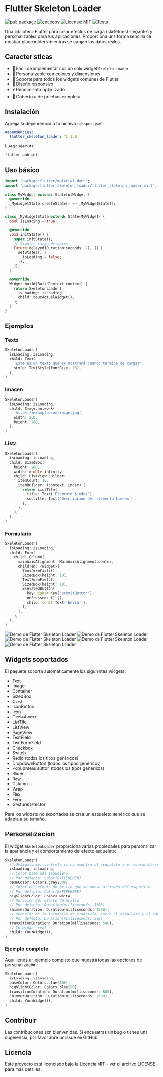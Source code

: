 # Flutter Skeleton Loader

[![pub package](https://img.shields.io/pub/v/flutter_skeleton_loader.svg)](https://pub.dev/packages/flutter_skeleton_loader)
[![codecov](https://codecov.io/gh/idamkiller/flutter_skeleton_loader/graph/badge.svg?token=FAZOR3JA2I)](https://codecov.io/gh/idamkiller/flutter_skeleton_loader)
[![License: MIT](https://img.shields.io/badge/License-MIT-yellow.svg)](https://opensource.org/licenses/MIT)
[![Tests](https://github.com/idamkiller/flutter_skeleton_loader/actions/workflows/tests.yml/badge.svg)](https://github.com/idamkiller/flutter_skeleton_loader/actions/workflows/tests.yml)


Una biblioteca Flutter para crear efectos de carga (skeletons) elegantes y personalizables para tus aplicaciones. Proporciona una forma sencilla de mostrar placeholders mientras se cargan los datos reales.

## Características

- 🚀 Fácil de implementar con un solo widget `SkeletonLoader`
- 🎨 Personalizable con colores y dimensiones
- 🔄 Soporte para todos los widgets comunes de Flutter
- 📱 Diseño responsivo
- ⚡ Rendimiento optimizado
- 🧪 Cobertura de pruebas completa

## Instalación

Agrega la dependencia a tu archivo `pubspec.yaml`:

```yaml
dependencies:
  flutter_skeleton_loader: ^1.1.0
```

Luego ejecuta:

```bash
flutter pub get
```

## Uso básico

```dart
import 'package:flutter/material.dart';
import 'package:flutter_skeleton_loader/flutter_skeleton_loader.dart';

class MyWidget extends StatefulWidget {
  @override
  _MyWidgetState createState() => _MyWidgetState();
}

class _MyWidgetState extends State<MyWidget> {
  bool isLoading = true;

  @override
  void initState() {
    super.initState();
    // Simular carga de datos
    Future.delayed(Duration(seconds: 2), () {
      setState(() {
        isLoading = false;
      });
    });
  }

  @override
  Widget build(BuildContext context) {
    return SkeletonLoader(
      isLoading: isLoading,
      child: YourActualWidget(),
    );
  }
}
```

## Ejemplos

### Texto

```dart
SkeletonLoader(
  isLoading: isLoading,
  child: Text(
    'Este es un texto que se mostrará cuando termine de cargar',
    style: TextStyle(fontSize: 16),
  ),
)
```

### Imagen

```dart
SkeletonLoader(
  isLoading: isLoading,
  child: Image.network(
    'https://example.com/image.jpg',
    width: 200,
    height: 200,
  ),
)
```

### Lista

```dart
SkeletonLoader(
  isLoading: isLoading,
  child: SizedBox(
    height: 200,
    width: double.infinity,
    child: ListView.builder(
      itemCount: 10,
      itemBuilder: (context, index) {
        return ListTile(
          title: Text('Elemento $index'),
          subtitle: Text('Descripción del elemento $index'),
        );
      },
    ),
  ),
)
```

### Formulario

```dart
SkeletonLoader(
  isLoading: isLoading,
  child: Form(
    child: Column(
      mainAxisAlignment: MainAxisAlignment.center,
      children: <Widget>[
        TextFormField(),
        SizedBox(height: 10),
        TextFormField(),
        SizedBox(height: 10),
        ElevatedButton(
          key: const Key('submitButton'),
          onPressed: () {},
          child: const Text('Enviar'),
        ),
      ],
    ),
  ),
)
```

![Demo de Flutter Skeleton Loader](screenshots/ejemplo_1.gif)
![Demo de Flutter Skeleton Loader](screenshots/ejemplo_2.gif)
![Demo de Flutter Skeleton Loader](screenshots/ejemplo_3.gif)
![Demo de Flutter Skeleton Loader](screenshots/ejemplo_4.gif)
![Demo de Flutter Skeleton Loader](screenshots/ejemplo_5.gif)

## Widgets soportados

El paquete soporta automáticamente los siguientes widgets:

- Text
- Image
- Container
- SizedBox
- Card
- IconButton
- Icon
- CircleAvatar
- ListTile
- ListView
- PageView
- TextField
- TextFormField
- Checkbox
- Switch
- Radio (todos los tipos genéricos)
- DropdownButton (todos los tipos genéricos)
- PopupMenuButton (todos los tipos genéricos)
- Slider
- Row
- Column
- Wrap
- Flex
- Form
- GestureDetector

Para los widgets no soportados se crea un esqueleto genérico que se adapta a su tamaño.

## Personalización

El widget `SkeletonLoader` proporciona varias propiedades para personalizar la apariencia y el comportamiento del efecto esqueleto:

```dart
SkeletonLoader(
  // Obligatorio: controla si se muestra el esqueleto o el contenido real
  isLoading: isLoading,
  // Color base del esqueleto
  // Por defecto: Color(0xFFE0E0E0)
  baseColor: Colors.grey[300],
  // Color del efecto de brillo que se mueve a través del esqueleto.
  // Por defecto: Color(0xFFEEEEEE)
  highlightColor: Colors.white,
  // Duración del efecto de brillo
  // Por defecto: Duration(milliseconds: 1500)
  shimmerDuration: Duration(milliseconds: 1500),
  // Duración de la animación de transición entre el esqueleto y el contenido real
  // Por defecto: Duration(milliseconds: 500)
  transitionDuration: Duration(milliseconds: 500),
  // Tu widget real
  child: YourWidget(),
)
```

### Ejemplo completo

Aquí tienes un ejemplo completo que muestra todas las opciones de personalización:

```dart
SkeletonLoader(
  isLoading: isLoading,
  baseColor: Colors.blue[100],
  highlightColor: Colors.blue[50],
  transitionDuration: Duration(milliseconds: 800),
  shimmerDuration: Duration(milliseconds: 1500),
  child: YourWidget(),
)
```

## Contribuir

Las contribuciones son bienvenidas. Si encuentras un bug o tienes una sugerencia, por favor abre un issue en GitHub.

## Licencia

Este proyecto está licenciado bajo la Licencia MIT - ver el archivo [LICENSE](LICENSE) para más detalles.
